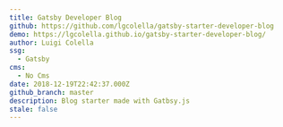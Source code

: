 ```yaml
---
title: Gatsby Developer Blog
github: https://github.com/lgcolella/gatsby-starter-developer-blog
demo: https://lgcolella.github.io/gatsby-starter-developer-blog/
author: Luigi Colella
ssg:
  - Gatsby
cms:
  - No Cms
date: 2018-12-19T22:42:37.000Z
github_branch: master
description: Blog starter made with Gatbsy.js
stale: false
---
```

